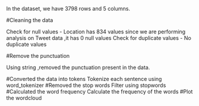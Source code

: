 In the dataset, we have 3798 rows and 5 columns.

#Cleaning the data

Check for null values - Location has 834 values since we are performing analysis on Tweet data ,it has 0 null values
Check for duplicate values -  No duplicate values

#Remove the punctuation

Using string ,removed the punctuation present in the data.

#Converted the data into tokens
Tokenize each sentence using word_tokenizer
#Removed the stop words
Filter using stopwords
#Calculated the word frequency
Calculate the frequency of the words
#Plot the wordcloud


